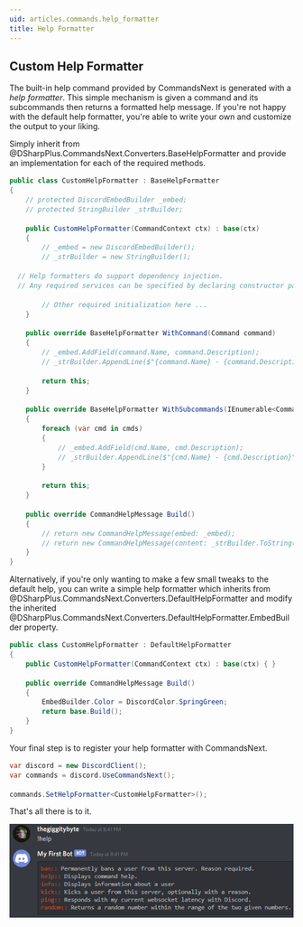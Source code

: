 ```yaml
---
uid: articles.commands.help_formatter
title: Help Formatter
---
```


## Custom Help Formatter

The built-in help command provided by CommandsNext is generated with a *help formatter*. This simple mechanism is given
a command and its subcommands then returns a formatted help message. If you're not happy with the default help
formatter, you're able to write your own and customize the output to your liking.

Simply inherit from @DSharpPlus.CommandsNext.Converters.BaseHelpFormatter and provide an implementation for each of the
required methods.

```cs
public class CustomHelpFormatter : BaseHelpFormatter
{
    // protected DiscordEmbedBuilder _embed;
    // protected StringBuilder _strBuilder;

    public CustomHelpFormatter(CommandContext ctx) : base(ctx)
    {
        // _embed = new DiscordEmbedBuilder();
        // _strBuilder = new StringBuilder();
  
  // Help formatters do support dependency injection.
  // Any required services can be specified by declaring constructor parameters. 

        // Other required initialization here ...
    }

    public override BaseHelpFormatter WithCommand(Command command)
    {
        // _embed.AddField(command.Name, command.Description);            
        // _strBuilder.AppendLine($"{command.Name} - {command.Description}");

        return this;
    }

    public override BaseHelpFormatter WithSubcommands(IEnumerable<Command> cmds)
    {
        foreach (var cmd in cmds)
        {
            // _embed.AddField(cmd.Name, cmd.Description);            
            // _strBuilder.AppendLine($"{cmd.Name} - {cmd.Description}");
        }

        return this;
    }

    public override CommandHelpMessage Build()
    {
        // return new CommandHelpMessage(embed: _embed);
        // return new CommandHelpMessage(content: _strBuilder.ToString());
    }
}
```

Alternatively, if you're only wanting to make a few small tweaks to the default help, you can write a simple help
formatter which inherits from @DSharpPlus.CommandsNext.Converters.DefaultHelpFormatter and modify the inherited
@DSharpPlus.CommandsNext.Converters.DefaultHelpFormatter.EmbedBuilder property.

```cs
public class CustomHelpFormatter : DefaultHelpFormatter
{
    public CustomHelpFormatter(CommandContext ctx) : base(ctx) { }

    public override CommandHelpMessage Build()
    {
        EmbedBuilder.Color = DiscordColor.SpringGreen;
        return base.Build();
    }
}
```

Your final step is to register your help formatter with CommandsNext.

```cs
var discord = new DiscordClient();
var commands = discord.UseCommandsNext();

commands.SetHelpFormatter<CustomHelpFormatter>();
```

That's all there is to it.

![Fresh New Look][0]

<!-- LINKS -->
[0]:  ../../images/commands_help_formatter_01.png
